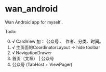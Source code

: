 # wan_android
Wan Android app for myself..


Todo:

0. √ CardView 加： 公众号 、 作者、分类、时间。
1. √ 主页面的CoordinatorLayout -> hide toolbar
2. √ NavigationDrawer
3. 首页（文章） | 公众号
4. 公众号 (TabHost + ViewPager)
